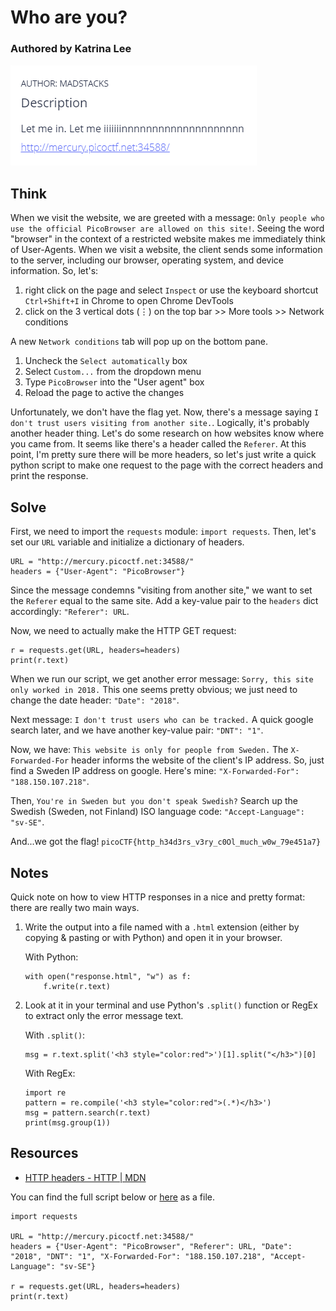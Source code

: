# Who are you?
### Authored by Katrina Lee

![image](challenge.PNG)

## Think

When we visit the website, we are greeted with a message: `Only people who use the official PicoBrowser are allowed on this site!`. Seeing the word "browser" in the context of a restricted website makes me immediately think of User-Agents. When we visit a website, the client sends some information to the server, including our browser, operating system, and device information. So, let's:
1. right click on the page and select `Inspect` or use the keyboard shortcut `Ctrl+Shift+I` in Chrome to open Chrome DevTools
2. click on the 3 vertical dots (&#8942;) on the top bar >> More tools >> Network conditions

A new `Network conditions` tab will pop up on the bottom pane.
1. Uncheck the `Select automatically` box
2. Select `Custom...` from the dropdown menu
3. Type `PicoBrowser` into the "User agent" box
4. Reload the page to active the changes

Unfortunately, we don't have the flag yet. Now, there's a message saying `I don't trust users visiting from another site.`. Logically, it's probably another header thing. Let's do some research on how websites know where you came from. It seems like there's a header called the `Referer`. At this point, I'm pretty sure there will be more headers, so let's just write a quick python script to make one request to the page with the correct headers and print the response.

## Solve

First, we need to import the `requests` module: `import requests`. Then, let's set our `URL` variable and initialize a dictionary of headers.
```
URL = "http://mercury.picoctf.net:34588/"
headers = {"User-Agent": "PicoBrowser"}
```
Since the message condemns "visiting from another site," we want to set the `Referer` equal to the same site. Add a key-value pair to the `headers` dict accordingly: `"Referer": URL`.

Now, we need to actually make the HTTP GET request:
```
r = requests.get(URL, headers=headers)
print(r.text)
```

When we run our script, we get another error message: `Sorry, this site only worked in 2018.` This one seems pretty obvious; we just need to change the date header: `"Date": "2018"`.

Next message: `I don't trust users who can be tracked.` A quick google search later, and we have another key-value pair: `"DNT": "1"`.

Now, we have: `This website is only for people from Sweden.` The `X-Forwarded-For` header informs the website of the client's IP address. So, just find a Sweden IP address on google. Here's mine: `"X-Forwarded-For": "188.150.107.218"`.

Then, `You're in Sweden but you don't speak Swedish?` Search up the Swedish (Sweden, not Finland) ISO language code: `"Accept-Language": "sv-SE"`.

And...we got the flag! `picoCTF{http_h34d3rs_v3ry_c0Ol_much_w0w_79e451a7}`

## Notes

Quick note on how to view HTTP responses in a nice and pretty format: there are really two main ways.
1. Write the output into a file named with a `.html` extension (either by copying & pasting or with Python) and open it in your browser.

    With Python:
    ```
    with open("response.html", "w") as f:
        f.write(r.text)
    ```

2. Look at it in your terminal and use Python's `.split()` function or RegEx to extract only the error message text.

    With `.split()`:
    ```
    msg = r.text.split('<h3 style="color:red">')[1].split("</h3>")[0]
    ```

    With RegEx:
    ```
    import re
    pattern = re.compile('<h3 style="color:red">(.*)</h3>')
    msg = pattern.search(r.text)
    print(msg.group(1))
    ```

## Resources

* [HTTP headers - HTTP | MDN](https://developer.mozilla.org/en-US/docs/Web/HTTP/Headers/)

You can find the full script below or [here](who_are_you.py) as a file.

```
import requests

URL = "http://mercury.picoctf.net:34588/"
headers = {"User-Agent": "PicoBrowser", "Referer": URL, "Date": "2018", "DNT": "1", "X-Forwarded-For": "188.150.107.218", "Accept-Language": "sv-SE"}

r = requests.get(URL, headers=headers)
print(r.text)
```

